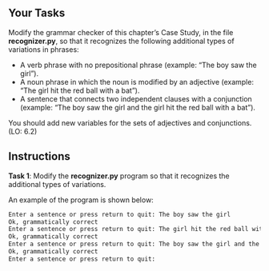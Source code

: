 ## Your Tasks

Modify the grammar checker of this chapter’s Case Study, in the file **recognizer.py**, so that it recognizes the following additional types of variations in phrases:

- A verb phrase with no prepositional phrase (example: “The boy saw the girl”).
- A noun phrase in which the noun is modified by an adjective (example: “The girl hit the red ball with a bat”).
- A sentence that connects two independent clauses with a conjunction (example: “The boy saw the girl and the girl hit the red ball with a bat”).

You should add new variables for the sets of adjectives and conjunctions. (LO: 6.2)

## Instructions

**Task 1**: Modify the **recognizer.py** program so that it recognizes the additional types of variations.

An example of the program is shown below:

```txt
Enter a sentence or press return to quit: The boy saw the girl
Ok, grammatically correct
Enter a sentence or press return to quit: The girl hit the red ball with a bat
Ok, grammatically correct
Enter a sentence or press return to quit: The boy saw the girl and the girl hit the red ball with a bat
Ok, grammatically correct
Enter a sentence or press return to quit:
```